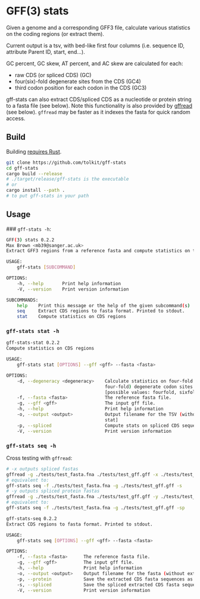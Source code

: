# GFF(3) stats

Given a genome and a corresponding GFF3 file, calculate various statistics on the coding regions (or extract them).

Current output is a tsv, with bed-like first four columns (i.e. sequence ID, attribute Parent ID, start, end...).

GC percent, GC skew, AT percent, and AC skew are calculated for each:
- raw CDS (or spliced CDS) (GC)
- four(six)-fold degenerate sites from the CDS (GC4)
- third codon position for each codon in the CDS (GC3)

gff-stats can also extract CDS/spliced CDS as a nucleotide or protein string to a fasta file (see below). Note this functionality is also provided by <a href="https://github.com/gpertea/gffread">gffread</a> (see below). `gffread` may be faster as it indexes the fasta for quick random access.

## Build

Building <a href="https://www.rust-lang.org/tools/install">requires Rust</a>. 

```bash
git clone https://github.com/tolkit/gff-stats
cd gff-stats
cargo build --release
# ./target/release/gff-stats is the executable
# or
cargo install --path .
# to put gff-stats in your path
```

## Usage

### `gff-stats -h`:

```bash
GFF(3) stats 0.2.2
Max Brown <mb39@sanger.ac.uk>
Extract GFF3 regions from a reference fasta and compute statistics on them.

USAGE:
    gff-stats [SUBCOMMAND]

OPTIONS:
    -h, --help       Print help information
    -V, --version    Print version information

SUBCOMMANDS:
    help    Print this message or the help of the given subcommand(s)
    seq     Extract CDS regions to fasta format. Printed to stdout.
    stat    Compute statistics on CDS regions
```

### `gff-stats stat -h`

```bash
gff-stats-stat 0.2.2
Compute statistics on CDS regions

USAGE:
    gff-stats stat [OPTIONS] --gff <gff> --fasta <fasta>

OPTIONS:
    -d, --degeneracy <degeneracy>    Calculate statistics on four-fold or six-fold (in addition to
                                     four-fold) degenerate codon sites. [default: fourfold]
                                     [possible values: fourfold, sixfold]
    -f, --fasta <fasta>              The reference fasta file.
    -g, --gff <gff>                  The input gff file.
    -h, --help                       Print help information
    -o, --output <output>            Output filename for the TSV (without extension). [default: gff-
                                     stat]
    -p, --spliced                    Compute stats on spliced CDS sequences?
    -V, --version                    Print version information
```

### `gff-stats seq -h` 

Cross testing with `gffread`:

```bash
# -x outputs spliced fastas
gffread -g ./tests/test_fasta.fna ./tests/test_gff.gff -x ./tests/test_gffread_x.fa
# equivalent to:
gff-stats seq -f ./tests/test_fasta.fna -g ./tests/test_gff.gff -s
# -y outputs spliced protein fastas
gffread -g ./tests/test_fasta.fna ./tests/test_gff.gff -y ./tests/test_gffread_y.fa
# equivalent to:
gff-stats seq -f ./tests/test_fasta.fna -g ./tests/test_gff.gff -sp
```

```bash 
gff-stats-seq 0.2.2
Extract CDS regions to fasta format. Printed to stdout.

USAGE:
    gff-stats seq [OPTIONS] --gff <gff> --fasta <fasta>

OPTIONS:
    -f, --fasta <fasta>      The reference fasta file.
    -g, --gff <gff>          The input gff file.
    -h, --help               Print help information
    -o, --output <output>    Output filename for the fasta (without extension). [default: gff-stat]
    -p, --protein            Save the extracted CDS fasta sequences as a translated protein?
    -s, --spliced            Save the spliced extracted CDS fasta sequences?
    -V, --version            Print version information
```